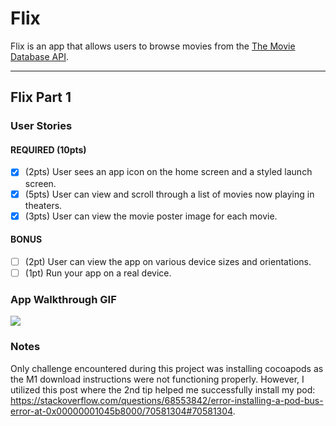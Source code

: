 # Flix

Flix is an app that allows users to browse movies from the [The Movie Database API](http://docs.themoviedb.apiary.io/#).

---

## Flix Part 1

### User Stories


#### REQUIRED (10pts)
- [X] (2pts) User sees an app icon on the home screen and a styled launch screen.
- [X] (5pts) User can view and scroll through a list of movies now playing in theaters.
- [X] (3pts) User can view the movie poster image for each movie.

#### BONUS
- [ ] (2pt) User can view the app on various device sizes and orientations.
- [ ] (1pt) Run your app on a real device.

### App Walkthrough GIF


![](https://imgur.com/a/jui58CG.gif)


### Notes
Only challenge encountered during this project was installing cocoapods as the M1 download instructions were not functioning properly. However, I utilized this post where the 2nd tip helped me successfully install my pod: https://stackoverflow.com/questions/68553842/error-installing-a-pod-bus-error-at-0x00000001045b8000/70581304#70581304. 
